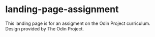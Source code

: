 # landing-page-assignment

This landing page is for an assigment on the Odin Project curriculum. Design provided by The Odin Project.
